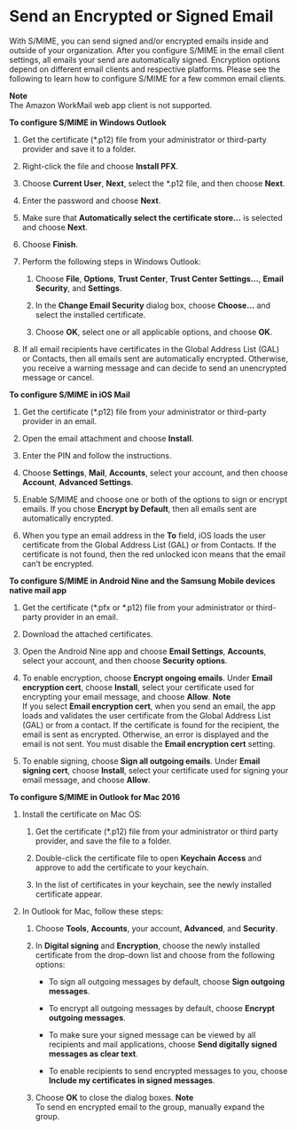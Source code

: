 # Send an Encrypted or Signed Email<a name="send_encrypted_email"></a>

With S/MIME, you can send signed and/or encrypted emails inside and outside of your organization\. After you configure S/MIME in the email client settings, all emails your send are automatically signed\. Encryption options depend on different email clients and respective platforms\. Please see the following to learn how to configure S/MIME for a few common email clients\.

**Note**  
The Amazon WorkMail web app client is not supported\.

**To configure S/MIME in Windows Outlook**

1. Get the certificate \(\*\.p12\) file from your administrator or third\-party provider and save it to a folder\.

1. Right\-click the file and choose **Install PFX**\.

1. Choose **Current User**, **Next**, select the \*\.p12 file, and then choose **Next**\.

1. Enter the password and choose **Next**\.

1. Make sure that **Automatically select the certificate store…** is selected and choose **Next**\.

1. Choose **Finish**\. 

1. Perform the following steps in Windows Outlook:

   1. Choose **File**, **Options**, **Trust Center**, **Trust Center Settings…**, **Email Security**, and **Settings**\.

   1. In the **Change Email Security** dialog box, choose **Choose…** and select the installed certificate\.

   1. Choose **OK**, select one or all applicable options, and choose **OK**\.

1. If all email recipients have certificates in the Global Address List \(GAL\) or Contacts, then all emails sent are automatically encrypted\. Otherwise, you receive a warning message and can decide to send an unencrypted message or cancel\.

**To configure S/MIME in iOS Mail**

1. Get the certificate \(\*\.p12\) file from your administrator or third\-party provider in an email\.

1. Open the email attachment and choose **Install**\.

1. Enter the PIN and follow the instructions\.

1. Choose **Settings**, **Mail**, **Accounts**, select your account, and then choose **Account**, **Advanced Settings**\.

1. Enable S/MIME and choose one or both of the options to sign or encrypt emails\. If you chose **Encrypt by Default**, then all emails sent are automatically encrypted\. 

1. When you type an email address in the **To** field, iOS loads the user certificate from the Global Address List \(GAL\) or from Contacts\. If the certificate is not found, then the red unlocked icon means that the email can’t be encrypted\.

**To configure S/MIME in Android Nine and the Samsung Mobile devices native mail app**

1. Get the certificate \(\*\.pfx or \*\.p12\) file from your administrator or third\-party provider in an email\.

1. Download the attached certificates\.

1. Open the Android Nine app and choose **Email Settings**, **Accounts**, select your account, and then choose **Security options**\.

1. To enable encryption, choose **Encrypt ongoing emails**\. Under **Email encryption cert**, choose **Install**, select your certificate used for encrypting your email message, and choose **Allow**\.
**Note**  
If you select **Email encryption cert**, when you send an email, the app loads and validates the user certificate from the Global Address List \(GAL\) or from a contact\. If the certificate is found for the recipient, the email is sent as encrypted\. Otherwise, an error is displayed and the email is not sent\. You must disable the **Email encryption cert** setting\. 

1. To enable signing, choose **Sign all outgoing emails**\. Under **Email signing cert**, choose **Install**, select your certificate used for signing your email message, and choose **Allow**\.

**To configure S/MIME in Outlook for Mac 2016**

1. Install the certificate on Mac OS:

   1. Get the certificate \(\*\.p12\) file from your administrator or third party provider, and save the file to a folder\.

   1. Double\-click the certificate file to open **Keychain Access** and approve to add the certificate to your keychain\.

   1. In the list of certificates in your keychain, see the newly installed certificate appear\.

1. In Outlook for Mac, follow these steps:

   1. Choose **Tools**, **Accounts**, your account, **Advanced**, and **Security**\.

   1. In **Digital signing** and **Encryption**, choose the newly installed certificate from the drop\-down list and choose from the following options:

      + To sign all outgoing messages by default, choose **Sign outgoing messages**\.

      + To encrypt all outgoing messages by default, choose **Encrypt outgoing messages**\.

      + To make sure your signed message can be viewed by all recipients and mail applications, choose **Send digitally signed messages as clear text**\.

      +  To enable recipients to send encrypted messages to you, choose **Include my certificates in signed messages**\.

   1. Choose **OK** to close the dialog boxes\.
**Note**  
To send en encrypted email to the group, manually expand the group\.